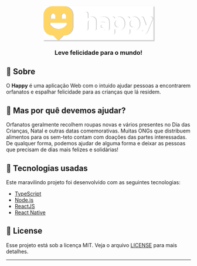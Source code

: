 <h3 align="center">
    <img alt="Logo" title="logo" width="300px" src="./public/images/logo_2.svg" style="box-shadow: 2px 2px 2px 1px rgba(0, 0, 0, 0.2)">
    <br><br>
    <b>Leve felicidade para o mundo!</b> 
</h3>

## :bookmark: Sobre

O <strong>Happy</strong> é uma aplicação Web com o intuido ajudar pessoas a encontrarem orfanatos e espalhar felicidade para as crianças que lá residem.

## 🤔 Mas por quê devemos ajudar?

Orfanatos geralmente recolhem roupas novas e vários presentes no Dia das Crianças, Natal e outras datas comemorativas. Muitas ONGs que distribuem alimentos para os sem-teto contam com doações das partes interessadas. De qualquer forma, podemos ajudar de alguma forma e deixar as pessoas que precisam de dias mais felizes e solidárias!

## 🚀 Tecnologias usadas

Este maravilindo projeto foi desenvolvido com as seguintes tecnologias:

- [TypeScript](https://www.typescriptlang.org/)
- [Node.js](https://nodejs.org/en/)
- [ReactJS](https://reactjs.org/)
- [React Native](https://reactnative.dev/)

## :memo: License

Esse projeto está sob a licença MIT. Veja o arquivo [LICENSE](LICENSE.md) para mais detalhes.

---

